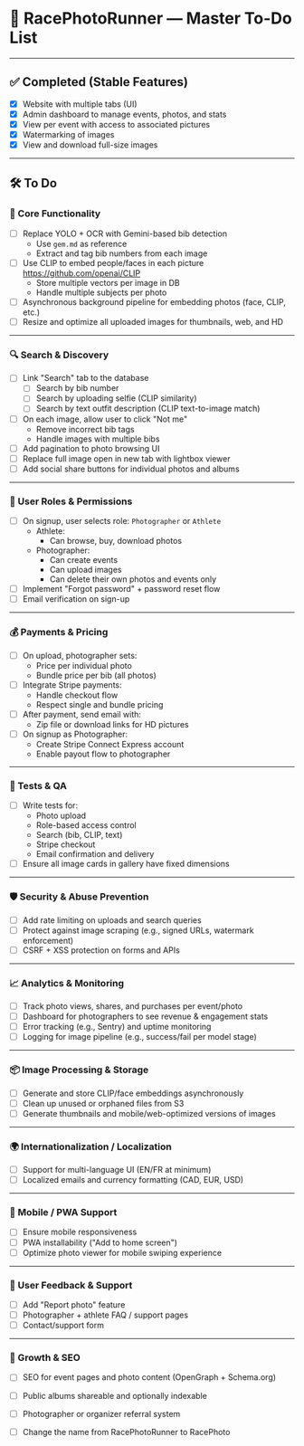 # 🏃 RacePhotoRunner — Master To-Do List

---

## ✅ Completed (Stable Features)
- [x] Website with multiple tabs (UI)
- [x] Admin dashboard to manage events, photos, and stats
- [x] View per event with access to associated pictures
- [x] Watermarking of images
- [x] View and download full-size images

---

## 🛠️ To Do

### 🔧 Core Functionality
- [ ] Replace YOLO + OCR with Gemini-based bib detection
  - Use `gem.md` as reference
  - Extract and tag bib numbers from each image
- [ ] Use CLIP to embed people/faces in each picture      https://github.com/openai/CLIP
  - Store multiple vectors per image in DB
  - Handle multiple subjects per photo
- [ ] Asynchronous background pipeline for embedding photos (face, CLIP, etc.)
- [ ] Resize and optimize all uploaded images for thumbnails, web, and HD

---

### 🔍 Search & Discovery
- [ ] Link "Search" tab to the database
  - [ ] Search by bib number
  - [ ] Search by uploading selfie (CLIP similarity)
  - [ ] Search by text outfit description (CLIP text-to-image match)
- [ ] On each image, allow user to click "Not me"
  - Remove incorrect bib tags
  - Handle images with multiple bibs
- [ ] Add pagination to photo browsing UI
- [ ] Replace full image open in new tab with lightbox viewer
- [ ] Add social share buttons for individual photos and albums

---

### 👥 User Roles & Permissions
- [ ] On signup, user selects role: `Photographer` or `Athlete`
  - Athlete:
    - Can browse, buy, download photos
  - Photographer:
    - Can create events
    - Can upload images
    - Can delete their own photos and events only
- [ ] Implement "Forgot password" + password reset flow
- [ ] Email verification on sign-up

---

### 💰 Payments & Pricing
- [ ] On upload, photographer sets:
  - Price per individual photo
  - Bundle price per bib (all photos)
- [ ] Integrate Stripe payments:
  - Handle checkout flow
  - Respect single and bundle pricing
- [ ] After payment, send email with:
  - Zip file or download links for HD pictures
- [ ] On signup as Photographer:
  - Create Stripe Connect Express account
  - Enable payout flow to photographer

---

### 🧪 Tests & QA
- [ ] Write tests for:
  - Photo upload
  - Role-based access control
  - Search (bib, CLIP, text)
  - Stripe checkout
  - Email confirmation and delivery
- [ ] Ensure all image cards in gallery have fixed dimensions

---

### 🛡️ Security & Abuse Prevention
- [ ] Add rate limiting on uploads and search queries
- [ ] Protect against image scraping (e.g., signed URLs, watermark enforcement)
- [ ] CSRF + XSS protection on forms and APIs

---

### 📈 Analytics & Monitoring
- [ ] Track photo views, shares, and purchases per event/photo
- [ ] Dashboard for photographers to see revenue & engagement stats
- [ ] Error tracking (e.g., Sentry) and uptime monitoring
- [ ] Logging for image pipeline (e.g., success/fail per model stage)

---

### 📦 Image Processing & Storage
- [ ] Generate and store CLIP/face embeddings asynchronously
- [ ] Clean up unused or orphaned files from S3
- [ ] Generate thumbnails and mobile/web-optimized versions of images

---

### 🌍 Internationalization / Localization
- [ ] Support for multi-language UI (EN/FR at minimum)
- [ ] Localized emails and currency formatting (CAD, EUR, USD)

---

### 📱 Mobile / PWA Support
- [ ] Ensure mobile responsiveness
- [ ] PWA installability ("Add to home screen")
- [ ] Optimize photo viewer for mobile swiping experience

---

### 🔁 User Feedback & Support
- [ ] Add "Report photo" feature
- [ ] Photographer + athlete FAQ / support pages
- [ ] Contact/support form

---

### 🧩 Growth & SEO
- [ ] SEO for event pages and photo content (OpenGraph + Schema.org)
- [ ] Public albums shareable and optionally indexable
- [ ] Photographer or organizer referral system
- [ ] Change the name from RacePhotoRunner to RacePhoto

